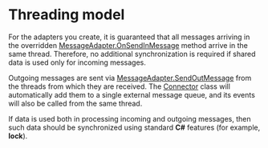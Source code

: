 # Threading model

For the adapters you create, it is guaranteed that all messages arriving in the overridden [MessageAdapter.OnSendInMessage](xref:StockSharp.Messages.MessageAdapter.OnSendInMessage(StockSharp.Messages.Message)) method arrive in the same thread. Therefore, no additional synchronization is required if shared data is used only for incoming messages. 

Outgoing messages are sent via [MessageAdapter.SendOutMessage](xref:StockSharp.Messages.MessageAdapter.SendOutMessage(StockSharp.Messages.Message)) from the threads from which they are received. The [Connector](xref:StockSharp.Algo.Connector) class will automatically add them to a single external message queue, and its events will also be called from the same thread. 

If data is used both in processing incoming and outgoing messages, then such data should be synchronized using standard **C\#** features (for example, **lock**). 

